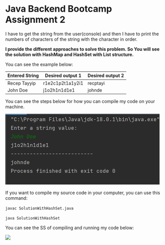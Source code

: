 # Java Backend Bootcamp Assignment 2

I have to get the string from the user(console) and then I have to print the numbers of characters of the string with the character in order.

**I provide the different approaches to solve this problem. So You will see the solution with HashMap and HashSet with List structure.**

You can see the example below:

| Entered String | Desired output  1  | Desired output  2 |
|----------------|--------------------|-------------------|
| Recep Tayyip   | r1e2c1p2t1a1y2i1   | recptayi          |
| John Doe       | j1o2h1n1d1e1       | johnde            |

You can see the steps below for how you can compile my code on your machine.

![](1.png)

If you want to compile my source code in your computer, you can use this command:

``` javac SolutionWithHashSet.java ```

``` java SolutionWithHashSet ```

You can see the SS of compiling and running my code below:

![](2.png)

